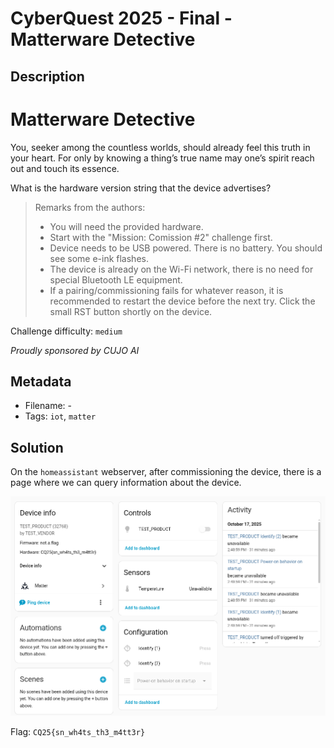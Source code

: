 # CyberQuest 2025 - Final - Matterware Detective

## Description

# Matterware Detective

You, seeker among the countless worlds, should already feel this truth in your heart. For only by knowing a thing’s true name may one’s spirit reach out and touch its essence.

What is the hardware version string that the device advertises?

> Remarks from the authors:
> * You will need the provided hardware.
> * Start with the "Mission: Comission #2" challenge first.
> * Device needs to be USB powered. There is no battery. You should see some e-ink flashes.
> * The device is already on the Wi-Fi network, there is no need for special Bluetooth LE equipment.
> * If a pairing/commissioning fails for whatever reason, it is recommended to restart the device before the next try. Click the small RST button shortly on the device.

Challenge difficulty: `medium`

*Proudly sponsored by CUJO AI*

## Metadata

- Filename: -
- Tags: `iot`, `matter`

## Solution

On the `homeassistant` webserver, after commissioning the device, there is a page where we can query information about the device.

![Device data](media/device-data.png)

Flag: `CQ25{sn_wh4ts_th3_m4tt3r}`
